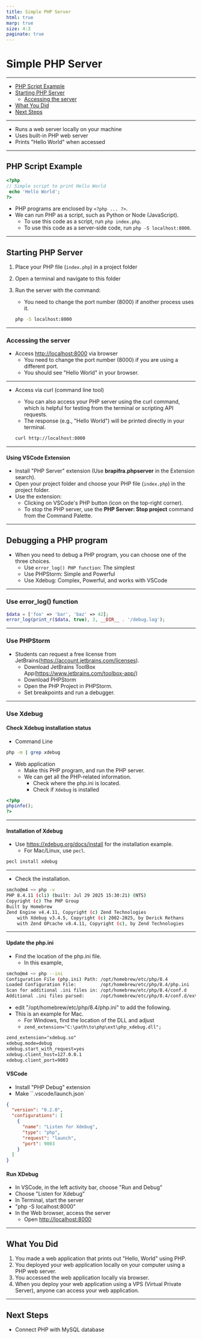 ```yaml
---
title: Simple PHP Server
html: true
marp: true
size: 4:3
paginate: true
---
```


<!-- _class: frontpage -->
<!-- _paginate: skip -->

# Simple PHP Server

---

<!-- TOC -->
- [PHP Script Example](#php-script-example)
- [Starting PHP Server](#starting-php-server)
  - [Accessing the server](#accessing-the-server)
- [What You Did](#what-you-did)
- [Next Steps](#next-steps)
<!-- /TOC -->

---

- Runs a web server locally on your machine
- Uses built-in PHP web server
- Prints "Hello World" when accessed

---

## PHP Script Example

```php
<?php
// Simple script to print Hello World
 echo 'Hello World';
?>
```

- PHP programs are enclosed by `<?php ... ?>`.
- We can run PHP as a script, such as Python or Node (JavaScript).
  - To use this code as a script, run `php index.php`.
  - To use this code as a server-side code, run `php -S localhost:8000`.

---

## Starting PHP Server

1. Place your PHP file (`index.php`) in a project folder
1. Open a terminal and navigate to this folder
1. Run the server with the command:
    - You need to change the port number (8000) if another process uses it.

   ```bash
   php -S localhost:8000
   ```

---

### Accessing the server

- Access <http://localhost:8000> via browser
  - You need to change the port number (8000) if you are using a different port.
  - You should see "Hello World" in your browser.

---

- Access via curl (command line tool)
  - You can also access your PHP server using the curl command, which is helpful for testing from the terminal or scripting API requests.
  - The response (e.g., "Hello World") will be printed directly in your terminal.

  ```bash
  curl http://localhost:8000
  ```

---

#### Using VSCode Extension

- Install "PHP Server" extension (Use **brapifra.phpserver** in the Extension search).
- Open your project folder and choose your PHP file (`index.php`) in the project folder.
- Use the extension:
  - Clicking on VSCode's PHP button (icon on the top-right corner).
  - To stop the PHP server, use the **PHP Server: Stop project** command from the Command Palette.

---

## Debugging a PHP program

- When you need to debug a PHP program, you can choose one of the three choices.
  - Use `error_log() PHP function`: The simplest  
  - Use PHPStorm: Simple and Powerful
  - Use Xdebug: Complex, Powerful, and works with VSCode

---

### Use error_log() function

```php
$data = ['foo' => 'bar', 'baz' => 42];
error_log(print_r($data, true), 3, __DIR__ . '/debug.log');
```

---

### Use PHPStorm

- Students can request a free license from JetBrains(<https://account.jetbrains.com/licenses>).
  - Download JetBrains ToolBox App(<https://www.jetbrains.com/toolbox-app/>)
  - Download PHPStorm
  - Open the PHP Project in PHPStorm.
  - Set breakpoints and run a debugger. 

---

### Use Xdebug

#### Check Xdebug installation status

- Command Line

```bash
php -m | grep xdebug
```

- Web application
  - Make this PHP program, and run the PHP server.
  - We can get all the PHP-related information.
    - Check where the php.ini is located.
    - Check if `Xdebug` is installed

```php
<?php
phpinfo();
?>
```

---

#### Installation of Xdebug

- Use <https://xdebug.org/docs/install> for the installation example.
  - For Mac/Linux, use `pecl`.

```bash
pecl install xdebug
```

---

- Check the installation.

```bash
smcho@m4 ~> php -v
PHP 8.4.11 (cli) (built: Jul 29 2025 15:30:21) (NTS)
Copyright (c) The PHP Group
Built by Homebrew
Zend Engine v4.4.11, Copyright (c) Zend Technologies
    with Xdebug v3.4.5, Copyright (c) 2002-2025, by Derick Rethans
    with Zend OPcache v8.4.11, Copyright (c), by Zend Technologies
```

---

#### Update the php.ini

- Find the location of the php.ini file. 
  - In this example, 

```bash
smcho@m4 ~> php --ini
Configuration File (php.ini) Path: /opt/homebrew/etc/php/8.4
Loaded Configuration File:         /opt/homebrew/etc/php/8.4/php.ini
Scan for additional .ini files in: /opt/homebrew/etc/php/8.4/conf.d
Additional .ini files parsed:      /opt/homebrew/etc/php/8.4/conf.d/ext-opcache.ini
````

- edit "/opt/homebrew/etc/php/8.4/php.ini" to add the following.
- This is an example for Mac.
  - For Windows, find the location of the DLL and adjust
  - `zend_extension="C:\path\to\php\ext\php_xdebug.dll";`

```txt
zend_extension="xdebug.so" 
xdebug.mode=debug
xdebug.start_with_request=yes
xdebug.client_host=127.0.0.1
xdebug.client_port=9003
```

#### VSCode

- Install "PHP Debug" extension
- Make ``.vscode/launch.json`

```json
{
  "version": "0.2.0",
  "configurations": [
    {
      "name": "Listen for Xdebug",
      "type": "php",
      "request": "launch",
      "port": 9003
    }
  ]
}
```

#### Run XDebug

- In VSCode, in the left activity bar, choose "Run and Debug"
 - Choose "Listen for Xdebug"
- In Terminal, start the server
 - "php -S localhost:8000"
- In the Web browser, access the server
  - Open <http://localhost:8000>
  
---

## What You Did

1. You made a web application that prints out "Hello, World" using PHP.
2. You deployed your web application locally on your computer using a PHP web server.
3. You accessed the web application locally via browser.
4. When you deploy your web application using a VPS (Virtual Private Server), anyone can access your web application.

---

## Next Steps

- Connect PHP with MySQL database
